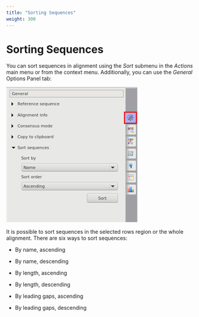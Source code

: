 ```yaml
---
title: "Sorting Sequences"
weight: 300
---
```



# Sorting Sequences

You can sort sequences in alignment using the _Sort_ submenu in the _Actions_ main menu or from the context menu. Additionally, you can use the _General_ Options Panel tab:

![](/images/65929681/65929682.png)

It is possible to sort sequences in the selected rows region or the whole alignment. There are six ways to sort sequences:

* By name, ascending

* By name, descending

* By length, ascending

* By length, descending

* By leading gaps, ascending

* By leading gaps, descending